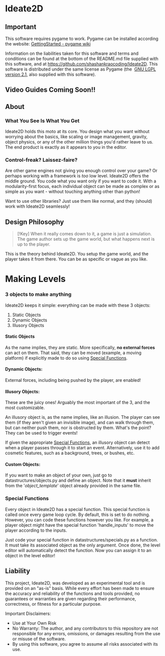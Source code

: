 # Ideate2D 
## Important 
This software requires pygame to work. Pygame can be installed according the website: [GettingStarted - pygame wiki](https://www.pygame.org/wiki/GettingStarted) 

Information on the liabilities taken for this software and terms and conditions can be found at the bottom of the README.md file supplied with this software, and at https://github.com/shashankraocoding/Ideate2D. This software is distributed under the same license as Pygame (the  [GNU LGPL version 2.1](https://www.gnu.org/copyleft/lesser.html), also supplied with this software). 

## Video Guides Coming Soon!! 

## About 
### What You See Is What You Get
Ideate2D holds this moto at its core. You design what you want without worrying about the basics, like scaling or image management, gravity, object physics, or any of the other million things you'd rather leave to us. The end product is exactly as it appears to you in the editor. 

### Control-freak? Laissez-faire? 
Are other game engines not giving you enough control over your game? Or perhaps working with a framework is *too* low level. Ideate2D offers the middle ground. You code what you want only if you want to code it. With a modularity-first focus, each individual object can be made as complex or as simple as you want - without touching anything other than python! 

Want to use other libraries? Just use them like normal, and they (should) work with Ideate2D seamlessly! 

## Design Philosophy 

> [!Key] 
> When it really comes down to it, a game is just a simulation. The game author sets up the game world, but what happens next is up to the player. 

This is the theory behind Ideate2D. You setup the game world, and the player takes it from there. You can be as specific or vague as you like. 

# Making Levels 
### 3 objects to make anything 
Ideate2D keeps it simple: everything can be made with these 3 objects: 
1. Static Objects 
2. Dynamic Objects 
3. Illusory Objects 

#### Static Objects 
As the name implies, they are static. More specifically, **no external forces** can act on them. That said, they can be moved (example, a moving platform) if explicitly made to do so using [Special Functions](https://github.com/ShashankRaoCoding/Ideate2D/tree/main?tab=readme-ov-file#special-functions). 

#### Dynamic Objects: 
External forces, including being pushed by the player, are enabled! 

#### Illusory Objects: 
These are the juicy ones! Arguably the most important of the 3, and the most customizable. 

An illusory object is, as the name implies, like an illusion. The player can see them (if they aren't given an invisible image), and can walk through them, but can neither push them, nor is obstructed by them. What's the point? They can be used to trigger events! 

If given the appropriate [Special Functions](https://github.com/ShashankRaoCoding/Ideate2D/tree/main?tab=readme-ov-file#special-functions), an illusory object can detect when a player passes through it to start an event. Alternatively, use it to add cosmetic features, such as a background, trees, or bushes, etc. 

#### Custom Objects: 
If you want to make an object of your own, just go to datastructures/objects.py and define an object. Note that it **must** inherit from the '*object_template*' object already provided in the same file. 

### Special Functions 
Every object in Ideate2D has a special function. This special function is called once every game loop cycle. By default, this is set to do nothing. However, you can code these functions however you like. For example, a player object might have the special function 'handle_inputs' to move the player according to the inputs. 

Just code your special function in datastructures/specials.py as a function. It must take its associated object as the only argument. Once done, the level editor will automatically detect the function. Now you can assign it to an object in the level editor! 
## Liability
This project, Ideate2D, was developed as an experimental tool and is provided on an "as-is" basis. While every effort has been made to ensure the accuracy and reliability of the functions and tools provided, no guarantees or warranties are given regarding their performance, correctness, or fitness for a particular purpose.

Important Disclaimers:

- Use at Your Own Risk 
- No Warranty: The author, and any contributors to this repository are not responsible for any errors, omissions, or damages resulting from the use or misuse of the software.
- By using this software, you agree to assume all risks associated with its use.
